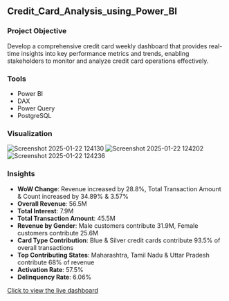 ## Credit_Card_Analysis_using_Power_BI

### Project Objective
Develop a comprehensive credit card weekly dashboard that provides real-time insights into key performance metrics and trends, enabling stakeholders to monitor and analyze credit card operations effectively.

### Tools
- Power BI
- DAX
- Power Query
- PostgreSQL

### Visualization
![Screenshot 2025-01-22 124130](https://github.com/user-attachments/assets/b310689f-8b37-4255-bfea-c452edac7811)
![Screenshot 2025-01-22 124202](https://github.com/user-attachments/assets/82f9848e-d8f9-4ed8-92da-a92133de0703)
![Screenshot 2025-01-22 124236](https://github.com/user-attachments/assets/d8af90ba-4f6c-4114-a9a0-1f5da547cb5c)


### Insights
- **WoW Change**: Revenue increased by 28.8%, Total Transaction Amount & Count increased by 34.89% & 3.57%
- **Overall Revenue**: 56.5M
- **Total Interest**: 7.9M
- **Total Transaction Amount**: 45.5M
- **Revenue by Gender**: Male customers contribute 31.9M, Female customers contribute 25.6M
- **Card Type Contribution**: Blue & Silver credit cards contribute 93.5% of overall transactions
- **Top Contributing States**: Maharashtra, Tamil Nadu & Uttar Pradesh contribute 68% of revenue
- **Activation Rate**: 57.5%
- **Delinquency Rate**: 6.06%

[Click to view the live dashboard](https://app.fabric.microsoft.com/reportEmbed?reportId=3bf99d17-4bba-4b90-92c3-fb10ee69c5b1&autoAuth=true&ctid=23b0daf1-173a-4a20-afa0-36d69a739904)

